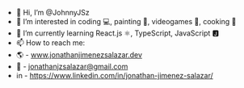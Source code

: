 - 👋 Hi, I’m @JohnnyJSz
- 👀 I’m interested in coding 💻, painting 🎨, videogames 👾, cooking 🥘
- 🌱 I’m currently learning React.js ⚛️, TypeScript, JavaScript 🅹
- 📫 How to reach me:
-   🌎  - www.jonathanjimenezsalazar.dev
-   📨  - jonathanjzsalazar@gmail.com
-   ℹ️n   - https://www.linkedin.com/in/jonathan-jimenez-salazar/
<!---
JohnnyJSz/JohnnyJSz is a ✨ special ✨ repository because its `README.md` (this file) appears on your GitHub profile.
You can click the Preview link to take a look at your changes.
--->
